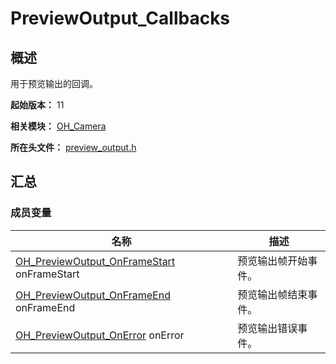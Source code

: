 # PreviewOutput_Callbacks
<!--Kit: Camera Kit-->
<!--Subsystem: Multimedia-->
<!--Owner: @qano-->
<!--Designer: @leo_ysl-->
<!--Tester: @xchaosioda-->
<!--Adviser: @zengyawen-->

## 概述

用于预览输出的回调。

**起始版本：** 11

**相关模块：** [OH_Camera](capi-oh-camera.md)

**所在头文件：** [preview_output.h](capi-preview-output-h.md)

## 汇总

### 成员变量

| 名称 | 描述 |
| -- | -- |
| [OH_PreviewOutput_OnFrameStart](capi-preview-output-h.md#oh_previewoutput_onframestart) onFrameStart | 预览输出帧开始事件。 |
| [OH_PreviewOutput_OnFrameEnd](capi-preview-output-h.md#oh_previewoutput_onframeend) onFrameEnd | 预览输出帧结束事件。 |
| [OH_PreviewOutput_OnError](capi-preview-output-h.md#oh_previewoutput_onerror) onError | 预览输出错误事件。 |



